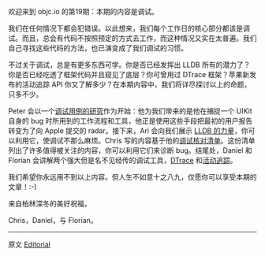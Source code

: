 欢迎来到 objc.io 的第19期：本期的内容是调试。

我们在任何情况下都会犯错误。以此想来，我们每个工作日的核心部分都该是调试。而且，总会有代码不按照预定的方式去工作，而这种情况又实在太普遍。我们自己寻找这些代码的方法，也已演变成了我们调试的习惯。

不过关于调试，总是有更多东西可学。你是否已经发挥出 LLDB 所有的潜力了？你是否已经吃透了框架代码并且窥见了底层？你可曾用过 DTrace 框架？苹果新发布的活动追踪 API 你又了解多少？在本期内容中，我们将详尽探讨以上的命题，只多不少。

Peter 会以一个[调试用例的研究][1]作为开始：他为我们带来的是他在捕捉一个 UIKit 自身的 bug 时所用到的工作流程和工具，他正是使用这些手段把最初的用户报告转变为了向 Apple 提交的 radar。接下来，Ari 会向我们展示 [LLDB 的力量][2]，你可以利用它，使调试不那么麻烦。Chris 写的内容基于他的[调试核对清单][3]。这份清单列出了许多值得被关注的内容，你可以利用它们来诊断 bug。结尾处，Daniel 和 Florian 会讲解两个强大但是名不见经传的调试工具，[DTrace][4] 和[活动追踪][5]。

我们希望你永远用不到以上内容。但人生不如意十之八九，仅愿你可以享受本期的文章！:-)

来自柏林深冬的美好祝福，

Chris，Daniel，与 Florian。

[1]:http://objccn.io/issue-19-1
[2]:http://objccn.io/issue-19-2
[3]:http://objccn.io/issue-19-3
[4]:http://objccn.io/issue-19-4
[5]:http://objccn.io/issue-19-5

---

 

原文 [Editorial](http://www.objc.io/issue-19/editorial.html)
